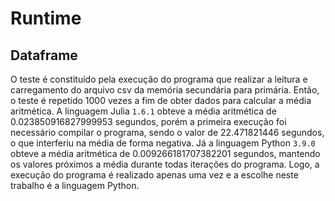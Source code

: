 # Runtime

## Dataframe
O teste é constituído pela execução do programa que realizar a leitura e carregamento do arquivo csv da memória secundária para primária.
Então, o teste é repetido 1000 vezes a fim de obter dados para calcular a média aritmética.
A linguagem Julia `1.6.1` obteve a média aritmética de 0.023850916827999953 segundos, porém a primeira execução foi necessário compilar o programa, sendo o valor de 22.471821446 segundos, o que interferiu na média de forma negativa.
Já a linguagem Python `3.9.0` obteve a média aritmética de 0.009266181707382201 segundos, mantendo os valores próximos a média durante todas iterações do programa.
Logo, a execução do programa é realizado apenas uma vez e a escolhe neste trabalho é a linguagem Python.
 
